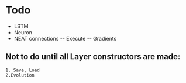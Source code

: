 # Todo

- LSTM 
- Neuron
- NEAT connections
	-- Execute
	-- Gradients

## Not to do until all Layer constructors are made:
	1. Save, Load
	2.Evolution